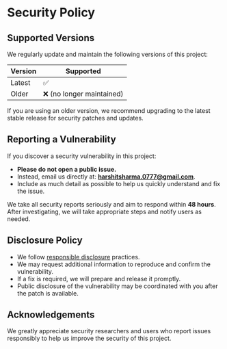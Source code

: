 # Security Policy

## Supported Versions

We regularly update and maintain the following versions of this project:

| Version | Supported          |
|---------|--------------------|
| Latest  | ✅                 |
| Older   | ❌ (no longer maintained) |

If you are using an older version, we recommend upgrading to the latest stable release for security patches and updates.

## Reporting a Vulnerability

If you discover a security vulnerability in this project:

- **Please do not open a public issue.**
- Instead, email us directly at: **[harshitsharma.0777@gmail.com](mailto:harshitsharma.0777t@gmail.com)**.
- Include as much detail as possible to help us quickly understand and fix the issue.

We take all security reports seriously and aim to respond within **48 hours**. After investigating, we will take appropriate steps and notify users as needed.

## Disclosure Policy

- We follow [responsible disclosure](https://en.wikipedia.org/wiki/Responsible_disclosure) practices.
- We may request additional information to reproduce and confirm the vulnerability.
- If a fix is required, we will prepare and release it promptly.
- Public disclosure of the vulnerability may be coordinated with you after the patch is available.

## Acknowledgements

We greatly appreciate security researchers and users who report issues responsibly to help us improve the security of this project.
